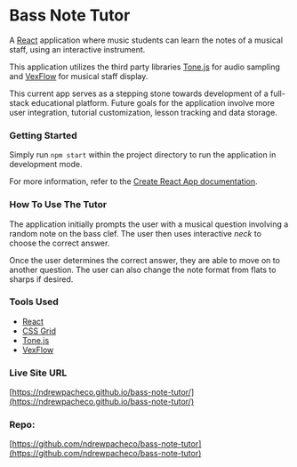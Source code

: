 # Bass Note Tutor

A [React](https://reactjs.org/) application where music students can learn the notes of a musical staff, using an interactive instrument.

This application utilizes the third party libraries [Tone.js](https://tonejs.github.io/) for audio sampling and [VexFlow](https://vexflow.com/) for musical staff display.


This current app serves as a stepping stone towards  development of a full-stack educational platform. Future goals  for the application involve more user integration, tutorial customization, lesson tracking and data storage. 


### Getting Started
Simply run `npm start` within the project directory to run the application in development mode.

For more information, refer to the [Create React App documentation](https://facebook.github.io/create-react-app/docs/getting-started).


### How To Use The Tutor 

The application initially prompts the user with a musical question involving a random note on the bass clef. The user then uses interactive *neck* to choose the correct answer. 

Once the user determines the correct answer, they are able to move on to another question. The user can also change the note format from flats to sharps if desired. 


### Tools Used

- [React](https://reactjs.org/) 
- [CSS Grid](https://developer.mozilla.org/en-US/docs/Web/CSS/CSS_Grid_Layout)
- [Tone.js](https://tonejs.github.io/)
- [VexFlow](https://vexflow.com/)


### Live Site URL
[https://ndrewpacheco.github.io/bass-note-tutor/](https://ndrewpacheco.github.io/bass-note-tutor/)

### Repo: 
[https://github.com/ndrewpacheco/bass-note-tutor](https://github.com/ndrewpacheco/bass-note-tutor)
